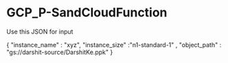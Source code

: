 # GCP_P-SandCloudFunction


Use this JSON for input

{
	"instance_name" : "xyz",
  	"instance_size" :"n1-standard-1" ,
	"object_path" : "gs://darshit-source/DarshitKe.ppk"
}
